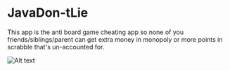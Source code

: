 # JavaDon-tLie

This app is the anti board game cheating app so none of you friends/siblings/parent can get extra money in monopoly or more points in scrabble that's un-accounted for.

![Alt text](\JavaDon-tLie\app\src\main\java\com\nyc\javadontlie\assets\login_pic.png?raw=true "Optional Title")
